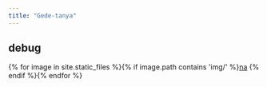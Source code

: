 ```yaml
---
title: "Gede-tanya"
---
```

## debug
{% for image in site.static_files %}{% if image.path contains 'img/' %}<a href="{{ site.baseurl }}{{ image.path }}">na</a> {% endif %}{% endfor %}
